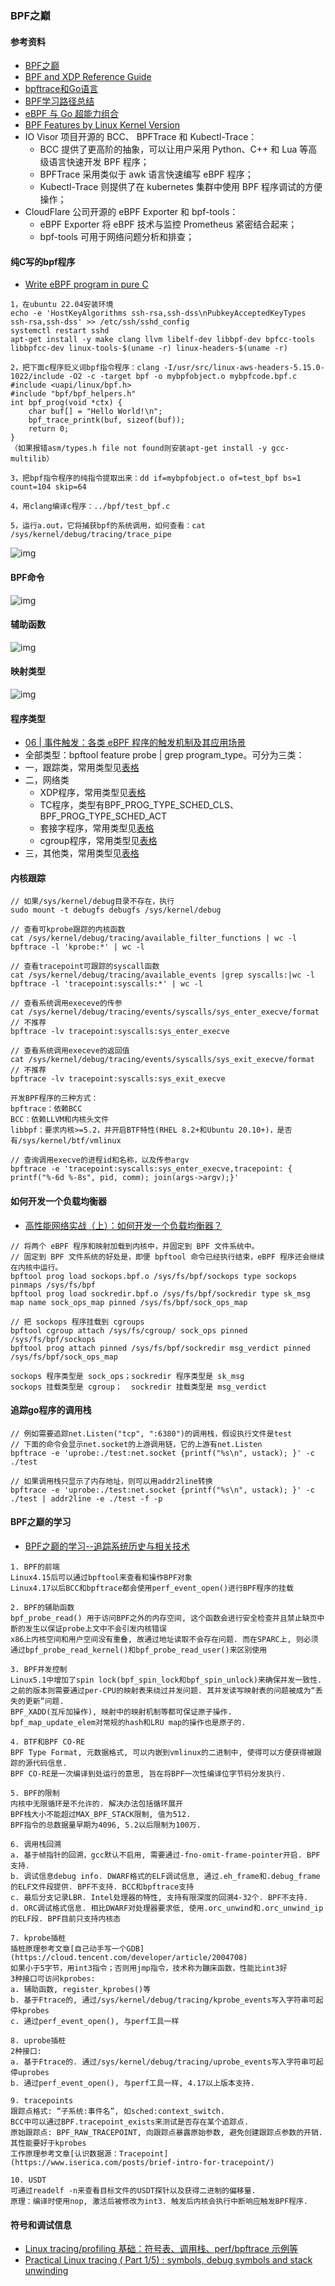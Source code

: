 ### BPF之巅

#### 参考资料
* [BPF之巅](https://book.douban.com/subject/35273652/)
* [BPF and XDP Reference Guide](https://docs.cilium.io/en/stable/bpf/)
* [bpftrace和Go语言](https://tonybai.com/2020/12/25/bpf-and-go-modern-forms-of-introspection-in-linux/)
* [BPF学习路径总结](https://www.ebpf.top/post/ebpf_learn_path/)
* [eBPF 与 Go 超能力组合](https://www.ebpf.top/post/ebpf_and_go/)
* [BPF Features by Linux Kernel Version](https://github.com/iovisor/bcc/blob/master/docs/kernel-versions.md)
* IO Visor 项目开源的 BCC、 BPFTrace 和 Kubectl-Trace： 
  * BCC 提供了更高阶的抽象，可以让用户采用 Python、C++ 和 Lua 等高级语言快速开发 BPF 程序；
  * BPFTrace 采用类似于 awk 语言快速编写 eBPF 程序；
  * Kubectl-Trace 则提供了在 kubernetes 集群中使用 BPF 程序调试的方便操作；
* CloudFlare 公司开源的 eBPF Exporter 和 bpf-tools：
  * eBPF Exporter 将 eBPF 技术与监控 Prometheus 紧密结合起来；
  * bpf-tools 可用于网络问题分析和排查；
  
#### 纯C写的bpf程序
* [Write eBPF program in pure C](http://terenceli.github.io/%E6%8A%80%E6%9C%AF/2020/01/18/ebpf-in-c)

```
1，在ubuntu 22.04安装环境
echo -e 'HostKeyAlgorithms ssh-rsa,ssh-dss\nPubkeyAcceptedKeyTypes ssh-rsa,ssh-dss' >> /etc/ssh/sshd_config
systemctl restart sshd
apt-get install -y make clang llvm libelf-dev libbpf-dev bpfcc-tools libbpfcc-dev linux-tools-$(uname -r) linux-headers-$(uname -r)

2，把下面c程序贬义词bpf指令程序：clang -I/usr/src/linux-aws-headers-5.15.0-1022/include -O2 -c -target bpf -o mybpfobject.o mybpfcode.bpf.c
#include <uapi/linux/bpf.h>
#include "bpf/bpf_helpers.h"
int bpf_prog(void *ctx) {
    char buf[] = "Hello World!\n";
    bpf_trace_printk(buf, sizeof(buf));
    return 0;
}
（如果报错asm/types.h file not found则安装apt-get install -y gcc-multilib）

3，把bpf指令程序的纯指令提取出来：dd if=mybpfobject.o of=test_bpf bs=1 count=104 skip=64

4，用clang编译c程序：../bpf/test_bpf.c

5，运行a.out，它将捕获bpf的系统调用，如何查看：cat /sys/kernel/debug/tracing/trace_pipe
```

![img](../images/bpf/bpf_syscall.png)

#### BPF命令

![img](../images/bpf/bpf_command.jpg)

#### 辅助函数

![img](../images/bpf/bpf_helpers.jpg)

#### 映射类型

![img](../images/bpf/bpf_map_type.jpg)

#### 程序类型
* [06 | 事件触发：各类 eBPF 程序的触发机制及其应用场景](https://www.zadmei.com/sjcfglec.html)
* 全部类型：bpftool feature probe | grep program_type。可分为三类：
* 一，跟踪类，常用类型见[表格](../images/bpf/prog_type1.jpg)
* 二，网络类
  * XDP程序，常用类型见[表格](../images/bpf/prog_type2_xdp.jpg)
  * TC程序，类型有BPF_PROG_TYPE_SCHED_CLS、BPF_PROG_TYPE_SCHED_ACT
  * 套接字程序，常用类型见[表格](../images/bpf/prog_type2_socket.jpg)
  * cgroup程序，常用类型见[表格](../images/bpf/prog_type2_cgroup.jpg)
* 三，其他类，常用类型见[表格](../images/bpf/prog_type3.jpg)

#### 内核跟踪
```
// 如果/sys/kernel/debug目录不存在，执行
sudo mount -t debugfs debugfs /sys/kernel/debug

// 查看可kprobe跟踪的内核函数
cat /sys/kernel/debug/tracing/available_filter_functions | wc -l
bpftrace -l 'kprobe:*' | wc -l

// 查看tracepoint可跟踪的syscall函数
cat /sys/kernel/debug/tracing/available_events |grep syscalls:|wc -l
bpftrace -l 'tracepoint:syscalls:*' | wc -l

// 查看系统调用execeve的传参
cat /sys/kernel/debug/tracing/events/syscalls/sys_enter_execve/format // 不推荐
bpftrace -lv tracepoint:syscalls:sys_enter_execve

// 查看系统调用execeve的返回值
cat /sys/kernel/debug/tracing/events/syscalls/sys_exit_execve/format // 不推荐
bpftrace -lv tracepoint:syscalls:sys_exit_execve

开发BPF程序的三种方式：
bpftrace：依赖BCC
BCC：依赖LLVM和内核头文件
libbpf：要求内核>=5.2，并开启BTF特性(RHEL 8.2+和Ubuntu 20.10+)，是否有/sys/kernel/btf/vmlinux

// 查询调用execve的进程id和名称，以及传参argv
bpftrace -e 'tracepoint:syscalls:sys_enter_execve,tracepoint: { printf("%-6d %-8s", pid, comm); join(args->argv);}'
```

#### 如何开发一个负载均衡器
* [高性能网络实战（上）：如何开发一个负载均衡器？](https://www.zadmei.com/egxnwlsz.html)

```
// 将两个 eBPF 程序和映射加载到内核中，并固定到 BPF 文件系统中。
// 固定到 BPF 文件系统的好处是，即便 bpftool 命令已经执行结束，eBPF 程序还会继续在内核中运行。
bpftool prog load sockops.bpf.o /sys/fs/bpf/sockops type sockops pinmaps /sys/fs/bpf
bpftool prog load sockredir.bpf.o /sys/fs/bpf/sockredir type sk_msg map name sock_ops_map pinned /sys/fs/bpf/sock_ops_map

// 把 sockops 程序挂载到 cgroups
bpftool cgroup attach /sys/fs/cgroup/ sock_ops pinned /sys/fs/bpf/sockops
bpftool prog attach pinned /sys/fs/bpf/sockredir msg_verdict pinned /sys/fs/bpf/sock_ops_map

sockops 程序类型是 sock_ops；sockredir 程序类型是 sk_msg
sockops 挂载类型是 cgroup；  sockredir 挂载类型是 msg_verdict
```

#### 追踪go程序的调用栈

```
// 例如需要追踪net.Listen("tcp", ":6380")的调用栈，假设执行文件是test
// 下面的命令会显示net.socket的上游调用链，它的上游有net.Listen
bpftrace -e 'uprobe:./test:net.socket {printf("%s\n", ustack); }' -c ./test

// 如果调用栈只显示了内存地址，则可以用addr2line转换
bpftrace -e 'uprobe:./test:net.socket {printf("%s\n", ustack); }' -c ./test | addr2line -e ./test -f -p
```

#### BPF之巅的学习
* [BPF之巅的学习--追踪系统历史与相关技术](https://woodpenker.github.io/2021/12/05/BPF%E4%B9%8B%E5%B7%85%E7%9A%84%E5%AD%A6%E4%B9%A0--%E8%BF%BD%E8%B8%AA%E7%B3%BB%E7%BB%9F%E5%8E%86%E5%8F%B2%E4%B8%8E%E7%9B%B8%E5%85%B3%E6%8A%80%E6%9C%AF/)

```
1. BPF的前端
Linux4.15后可以通过bpftool来查看和操作BPF对象
Linux4.17以后BCC和bpftrace都会使用perf_event_open()进行BPF程序的挂载

2. BPF的辅助函数
bpf_probe_read() 用于访问BPF之外的内存空间, 这个函数会进行安全检查并且禁止缺页中断的发生以保证probe上文中不会引发内核错误
x86上内核空间和用户空间没有重叠, 故通过地址读取不会存在问题. 而在SPARC上, 则必须通过bpf_probe_read_kernel()和bpf_probe_read_user()来区别使用

3. BPF并发控制
Linux5.1中增加了spin lock(bpf_spin_lock和bpf_spin_unlock)来确保并发一致性. 
之前的版本则需要通过per-CPU的映射表来绕过并发问题. 其并发读写映射表的问题被成为“丢失的更新”问题.
BPF_XADD(互斥加操作), 映射中的映射机制等都可保证原子操作.
bpf_map_update_elem对常规的hash和LRU map的操作也是原子的.

4. BTF和BPF CO-RE
BPF Type Format, 元数据格式, 可以内嵌到vmlinux的二进制中, 使得可以方便获得被跟踪的源代码信息.
BPF CO-RE是一次编译到处运行的意思, 旨在将BPF一次性编译位字节码分发执行.

5. BPF的限制
内核中无限循环是不允许的. 解决办法包括循环展开
BPF栈大小不能超过MAX_BPF_STACK限制, 值为512.
BPF指令的总数据量早期为4096, 5.2以后限制为100万.

6. 调用栈回溯
a. 基于帧指针的回溯，gcc默认不启用, 需要通过-fno-omit-frame-pointer开启. BPF支持.
b. 调试信息debug info. DWARF格式的ELF调试信息, 通过.eh_frame和.debug_frame的ELF文件段提供. BPF不支持. BCC和bpftrace支持
c. 最后分支记录LBR. Intel处理器的特性, 支持有限深度的回溯4-32个. BPF不支持.
d. ORC调试格式信息. 相比DWARF对处理器要求低, 使用.orc_unwind和.orc_unwind_ip的ELF段. BPF目前只支持内核态

7. kprobe插桩
插桩原理参考文章[自己动手写一个GDB](https://cloud.tencent.com/developer/article/2004708)
如果小于5字节，用int3指令；否则用jmp指令，技术称为蹦床函数，性能比int3好
3种接口可访问kprobes:
a. 辅助函数, register_kprobes()等
b. 基于Ftrace的, 通过/sys/kernel/debug/tracing/kprobe_events写入字符串可起停kprobes
c. 通过perf_event_open(), 与perf工具一样

8. uprobe插桩
2种接口:
a. 基于Ftrace的. 通过/sys/kernel/debug/tracing/uprobe_events写入字符串可起停uprobes
b. 通过perf_event_open(), 与perf工具一样, 4.17以上版本支持.

9. tracepoints
跟踪点格式: “子系统:事件名”, 如sched:context_switch.
BCC中可以通过BPF.tracepoint_exists来测试是否存在某个追踪点.
原始跟踪点: BPF_RAW_TRACEPOINT, 向跟踪点暴露原始参数, 避免创建跟踪点参数的开销. 其性能要好于kprobes
工作原理参考文章[认识数据源：Tracepoint](https://www.iserica.com/posts/brief-intro-for-tracepoint/)

10. USDT
可通过readelf -n来查看目标文件的USDT探针以及获得二进制的偏移量. 
原理：编译时使用nop, 激活后被修改为int3. 触发后内核会执行中断响应触发BPF程序.
```

#### 符号和调试信息
* [Linux tracing/profiling 基础：符号表、调用栈、perf/bpftrace 示例等](http://arthurchiao.art/blog/linux-tracing-basis-zh)
* [Practical Linux tracing ( Part 1/5) : symbols, debug symbols and stack unwinding](https://medium.com/coccoc-engineering-blog/things-you-should-know-to-begin-playing-with-linux-tracing-tools-part-i-x-225aae1aaf13)





